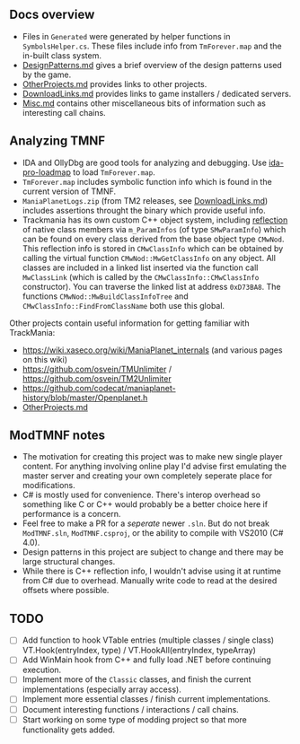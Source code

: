 ﻿## Docs overview

- Files in `Generated` were generated by helper functions in `SymbolsHelper.cs`. These files include info from `TmForever.map` and the in-built class system.
- [DesignPatterns.md](DesignPatterns.md) gives a brief overview of the design patterns used by the game.
- [OtherProjects.md](OtherProjects.md) provides links to other projects.
- [DownloadLinks.md](DownloadLinks.md) provides links to game installers / dedicated servers.
- [Misc.md](Misc.md) contains other miscellaneous bits of information such as interesting call chains.

## Analyzing TMNF

- IDA and OllyDbg are good tools for analyzing and debugging. Use [ida-pro-loadmap](https://github.com/mefistotelis/ida-pro-loadmap) to load `TmForever.map`.
- `TmForever.map` includes symbolic function info which is found in the current version of TMNF.
- `ManiaPlanetLogs.zip` (from TM2 releases, see [DownloadLinks.md](DownloadLinks.md)) includes assertions throught the binary which provide useful info.
- Trackmania has its own custom C++ object system, including [reflection](https://en.wikipedia.org/wiki/Reflective_programming) of native class members via `m_ParamInfos` (of type `SMwParamInfo`) which can be found on every class derived from the base object type `CMwNod`. This reflection info is stored in `CMwClassInfo` which can be obtained by calling the virtual function `CMwNod::MwGetClassInfo` on any object. All classes are included in a linked list inserted via the function call `MwClassLink` (which is called by the `CMwClassInfo::CMwClassInfo` constructor). You can traverse the linked list at address `0xD73BA8`. The functions `CMwNod::MwBuildClassInfoTree` and `CMwClassInfo::FindFromClassName` both use this global.

Other projects contain useful information for getting familiar with TrackMania:

- https://wiki.xaseco.org/wiki/ManiaPlanet_internals (and various pages on this wiki)
- https://github.com/osvein/TMUnlimiter / https://github.com/osvein/TM2Unlimiter
- https://github.com/codecat/maniaplanet-history/blob/master/Openplanet.h
- [OtherProjects.md](OtherProjects.md)

## ModTMNF notes

- The motivation for creating this project was to make new single player content. For anything involving online play I'd advise first emulating the master server and creating your own completely seperate place for modifications.
- C# is mostly used for convenience. There's interop overhead so something like C or C++ would probably be a better choice here if performance is a concern.
- Feel free to make a PR for a *seperate* newer `.sln`. But do not break `ModTMNF.sln`, `ModTMNF.csproj`, or the ability to compile with VS2010 (C# 4.0).
- Design patterns in this project are subject to change and there may be large structural changes.
- While there is C++ reflection info, I wouldn't advise using it at runtime from C# due to overhead. Manually write code to read at the desired offsets where possible.

## TODO

- [ ] Add function to hook VTable entries (multiple classes / single class) VT.Hook(entryIndex, type) / VT.HookAll(entryIndex, typeArray)
- [ ] Add WinMain hook from C++ and fully load .NET before continuing execution.
- [ ] Implement more of the `Classic` classes, and finish the current implementations (especially array access).
- [ ] Implement more essential classes / finish current implementations.
- [ ] Document interesting functions / interactions / call chains.
- [ ] Start working on some type of modding project so that more functionality gets added.